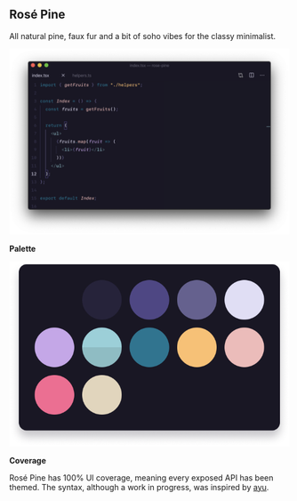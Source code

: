 ## Rosé Pine

All natural pine, faux fur and a bit of soho vibes for the classy minimalist.

![](assets/preview-code.png)

**Palette**

![](assets/preview-palette.png)

**Coverage**

Rosé Pine has 100% UI coverage, meaning every exposed API has been themed. The syntax, although a work in progress, was inspired by [ayu](https://marketplace.visualstudio.com/items?itemName=teabyii.ayu).

